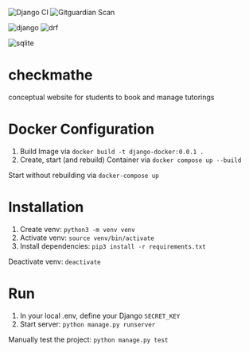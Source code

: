 ![Django CI](https://github.com/nico-fst/checkmathe/actions/workflows/django.yml/badge.svg)
![Gitguardian Scan](https://github.com/nico-fst/checkmathe/actions/workflows/gitguardian.yml/badge.svg)

![django](https://img.shields.io/badge/Django-092E20?style=for-the-badge&logo=django&logoColor=green)
![drf](https://img.shields.io/badge/django%20rest-ff1709?style=for-the-badge&logo=django&logoColor=white)

![sqlite](https://img.shields.io/badge/Sqlite-003B57?style=for-the-badge&logo=sqlite&logoColor=white)

# checkmathe
conceptual website for students to book and manage tutorings

# Docker Configuration
1. Build Image via  `docker build -t django-docker:0.0.1 .`
2. Create, start (and rebuild) Container via `docker compose up --build`

Start without rebuilding via `docker-compose up`

# Installation

1. Create venv: ```python3 -m venv venv```
2. Activate venv: ```source venv/bin/activate```
3. Install dependencies: ```pip3 install -r requirements.txt```

Deactivate venv: ```deactivate```

# Run

1. In your local .env, define your Django ```SECRET_KEY```
2. Start server: ```python manage.py runserver```

Manually test the project: ```python manage.py test```
